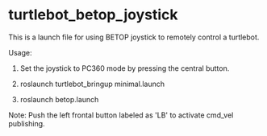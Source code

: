 # turtlebot_betop_joystick

This is a launch file for using BETOP joystick to remotely control a turtlebot.

Usage:

1. Set the joystick to PC360 mode by pressing the central button.

2. roslaunch turtlebot_bringup minimal.launch

3. roslaunch betop.launch

Note: Push the left frontal button labeled as 'LB' to activate cmd_vel publishing.
